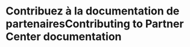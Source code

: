 # <a name="contributing-to-partner-center-documentation"></a><span data-ttu-id="006dd-101">Contribuez à la documentation de partenaires</span><span class="sxs-lookup"><span data-stu-id="006dd-101">Contributing to Partner Center documentation</span></span>